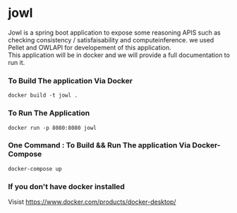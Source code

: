 # jowl

<summary>Jowl is a spring boot application to expose some reasoning APIS such as 
checking consistency / satisfaisability and computeinference.
we used Pellet and OWLAPI for developement of this application.</summary>
This application will be in docker and we will provide a full documentation to run it.

### To Build The application Via Docker

```
docker build -t jowl .
```
### To Run The Application
```
docker run -p 8080:8080 jowl
```
### One Command : To Build && Run The application Via Docker-Compose
```
docker-compose up
```
### If you don't have docker installed
Visist https://www.docker.com/products/docker-desktop/